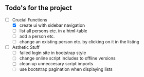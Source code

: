 ## Todo's for the project
- [ ] Crucial Functions
    - [x] create ui with sidebar navigation
    - [ ] list all persons etc. in a html-table
    - [ ] add a person etc.
    - [ ] change an existing person etc. by clicking on it in the listing
- [ ] Asthetic Stuff
    - [ ] failed login site in bootstrap style
    - [ ] change online script includes to offline versions
    - [ ] clean up unneccesary script imports
    - [ ] use bootstrap pagination when displaying lists
